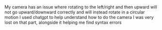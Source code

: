 My camera has an issue where rotating to the left/right and then upward will not go upward/downward correctly and will instead rotate in a circular motion
I used chatgpt to help understand how to do the camera I was very lost on that part, alongside it helping me find syntax errors